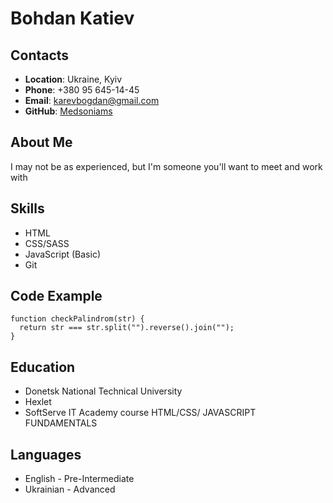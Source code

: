 # **Bohdan Katiev**
## **Contacts**
* **Location**: Ukraine, Kyiv
* **Phone**: +380 95 645-14-45
* **Email**: karevbogdan@gmail.com
* **GitHub**: [Medsoniams](https://github.com/Medsoniams)
## **About Me**
I may not be as experienced, but I'm someone you'll want to meet and work with
## Skills
* HTML
* CSS/SASS
* JavaScript (Basic)
* Git
## Code Example
```
function checkPalindrom(str) {
  return str === str.split("").reverse().join("");
}
```
## Education
* Donetsk National Technical University
* Hexlet
* SoftServe IT Academy course  HTML/CSS/ JAVASCRIPT FUNDAMENTALS
## Languages
* English - Pre-Intermediate
* Ukrainian - Advanced